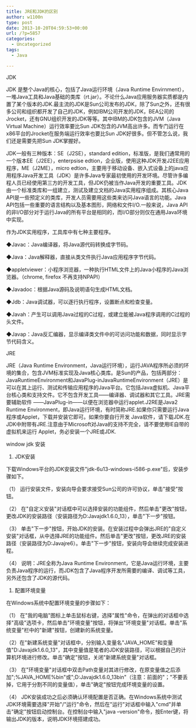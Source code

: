 ```yaml
---
title: JRE和JDK的区别
author: w1100n
type: post
date: 2013-10-20T04:59:53+00:00
url: /?p=5857
categories:
  - Uncategorized
tags:
  - Java

---
```

JDK

JDK 是整个Java的核心，包括了Java运行环境（Java Runtime Envirnment），一堆Java工具和Java基础的类库（rt.jar）。不论什么Java应用服务器实质都是内置了某个版本的JDK.最主流的JDK是Sun公司发布的JDK，除了Sun之外，还有很多公司和组织都开发了自己的JDK，例如IBM公司开发的JDK，BEA公司的Jrocket，还有GNU组织开发的JDK等等。其中IBM的JDK包含的JVM（Java Virtual Machine）运行效率要比Sun JDK包含的JVM高出许多。而专门运行在x86平台的Jrocket在服务端运行效率也要比Sun JDK好很多。但不管怎么说，我们还是需要先把Sun JDK掌握好。

JDK一般有三种版本：SE（J2SE），standard edition，标准版，是我们通常用的一个版本EE（J2EE），enterpsise edtion，企业版，使用这种JDK开发J2EE应用程序，ME（J2ME），micro edtion，主要用于移动设备、嵌入式设备上的java应用程序Java开发工具（JDK）是许多Java专家最初使用的开发环境。尽管许多编程人员已经使用第三方的开发工具，但JDK仍被当作Java开发的重要工具。JDK由一个标准类库和一组建立，测试及建立文档的Java实用程序组成。其核心Java API是一些预定义的类库，开发人员需要用这些类来访问Java语言的功能。Java API包括一些重要的语言结构以及基本图形，网络和文件I/O.一般来说，Java API的非I/O部分对于运行Java的所有平台是相同的，而I/O部分则仅在通用Java环境中实现。

作为JDK实用程序，工具库中有七种主要程序。

◆Javac：Java编译器，将Java源代码转换成字节码。

◆Java：Java解释器，直接从类文件执行Java应用程序字节代码。

◆appletviewer：小程序浏览器，一种执行HTML文件上的Java小程序的Java浏览器。（chrome, firefox 不再支持NPAPI）

◆Javadoc：根据Java源码及说明语句生成HTML文档。

◆Jdb：Java调试器，可以逐行执行程序，设置断点和检查变量。

◆Javah：产生可以调用Java过程的C过程，或建立能被Java程序调用的C过程的头文件。

◆Javap：Java反汇编器，显示编译类文件中的可访问功能和数据，同时显示字节代码含义。

JRE

JRE（Java Runtime Environment，Java运行环境），运行JAVA程序所必须的环境的集合，包含JVM标准实现及Java核心类库。是Sun的产品，包括两部分：JavaRuntimeEnvironment和JavaPlug-inJavaRuntimeEnvironment（JRE）是可以在其上运行、测试和传输应用程序的Java平台。它包括Java虚拟机、Java平台核心类和支持文件。它不包含开发工具——编译器、调试器和其它工具。JRE需要辅助软件 ——JavaPlug-in——以便在浏览器中运行applet.J2RE是Java2 Runtime Environment，即Java运行环境，有时简称JRE.如果你只需要运行Java程序或Applet，下载并安装它即可。如果你要自行开发 Java软件，请下载JDK.在JDK中附带有JRE.注意由于Microsoft对Java的支持不完全，请不要使用IE自带的虚拟机来运行 Applet，务必安装一个JRE或JDK.

window jdk 安装

  1. JDK安装

下载Windows平台的JDK安装文件"jdk-6u13-windows-i586-p.exe"后，安装步骤如下。

（1） 运行安装文件，安装向导会要求接受Sun公司的许可协议，单击"接受"按钮。

（2） 在"自定义安装"对话框中可以选择安装的功能组件，然后单击"更改"按钮，更改JDK的安装路径（安装路径为D:Javajdk1.6.0_13），单击"下一步"按钮。

（3） 单击"下一步"按钮，开始JDK的安装。在安装过程中会弹出JRE的"自定义安装"对话框，从中选择JRE的功能组件。然后单击"更改"按钮，更改JRE的安装路径（安装路径为D:Javajre6）。单击"下一步"按钮，安装向导会继续完成安装进程。

（4） 说明：JRE全称为Java Runtime Environment，它是Java运行环境，主要负责Java程序的运行，而JDK包含了Java程序开发所需要的编译、调试等工具，另外还包含了JDK的源代码。

  1. 配置环境变量

在Windows系统中配置环境变量的步骤如下：

（1） 在"我的电脑"图标上单击鼠标右键，选择"属性"命令，在弹出的对话框中选择"高级"选项卡，然后单击"环境变量"按钮，将弹出"环境变量"对话框。单击"系统变量"栏中的"新建"按钮，创建新的系统变量。

（2）在"新建系统变量"对话框中，分别输入变量名"JAVA\_HOME"和变量值"D:Javajdk1.6.0\_13"，其中变量值是笔者的JDK安装路径，可以根据自己的计算机环境进行修改。单击"确定"按钮，关闭"新建系统变量"对话框。

（3） 在"环境变量"对话框中双击Path变量对其进行修改，在原变量值之后添加";%JAVA\_HOME%bin"或";D:Javajdk1.6.0\_13bin"（注意：前面的"；"不要丢掉，它用于分割不同的变量值），单击"确定"按钮完成环境变量的设置。

（4） JDK安装成功之后必须确认环境配置是否正确。在Windows系统中测试JDK环境需要选择"开始"/"运行"命令，然后在"运行"对话框中输入"cmd"并单击"确定"按钮启动控制台。在控制台中输入"java –version"命令，按Enter键，将输出JDK的版本，说明JDK环境搭建成功。